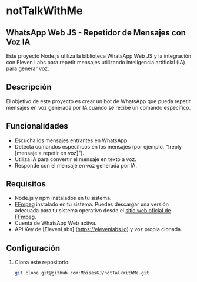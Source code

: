 # notTalkWithMe

## WhatsApp Web JS - Repetidor de Mensajes con Voz IA

Este proyecto Node.js utiliza la biblioteca WhatsApp Web JS y la integración con Eleven Labs para repetir mensajes utilizando inteligencia artificial (IA) para generar voz.

## Descripción

El objetivo de este proyecto es crear un bot de WhatsApp que pueda repetir mensajes en voz generada por IA cuando se recibe un comando específico.

## Funcionalidades

- Escucha los mensajes entrantes en WhatsApp.
- Detecta comandos específicos en los mensajes (por ejemplo, "!reply [mensaje a repetir en voz]").
- Utiliza IA para convertir el mensaje en texto a voz.
- Responde con el mensaje en voz generada por IA.

## Requisitos

- Node.js y npm instalados en tu sistema.
- [FFmpeg](https://ffmpeg.org/) instalado en tu sistema. Puedes descargar una versión adecuada para tu sistema operativo desde el [sitio web oficial de FFmpeg](https://ffmpeg.org/download.html).
- Cuenta de WhatsApp Web activa.
- API Key de [ElevenLabs] (https://elevenlabs.io) y voz propia clonada.

## Configuración

1. Clona este repositorio:

   ```bash
   git clone git@github.com:MoisesGJ/notTalkWithMe.git
   ```
